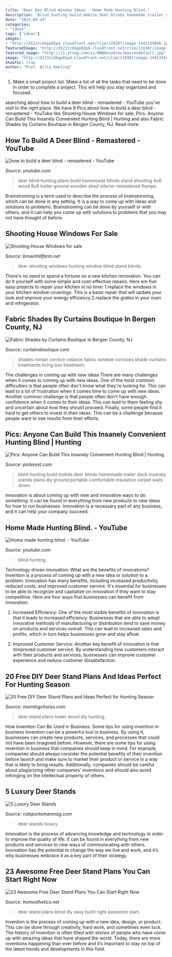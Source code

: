 ```yaml
---
title: "Deer Box Blind Window Ideas - Home Made Hunting Blind."
description: "Blind hunting build mobile deer blinds homemade trailer duck insanely stands plans diy ground portable comfortable insulation carpet walls down"
date: "2023-04-24"
categories:
- "ideas"
tags: ["ideas"]
images:
- "http://d121tcdkpp02p4.cloudfront.net/clim/119387/image-1441335896.jpg"
featuredImage: "http://d121tcdkpp02p4.cloudfront.net/clim/119387/image-1441335896.jpg"
featured_image: "http://i1.ytimg.com/vi/0NB6ezxkrec/maxresdefault.jpg"
image: "http://d121tcdkpp02p4.cloudfront.net/clim/119387/image-1441335896.jpg"
ShowToc: true
author: "Prof. Billy Keeling"
---
```



1. Make a small project list. Make a list of all the tasks that need to be done in order to complete a project. This will help you stay organized and focused. 

	

		
searching about how to build a deer blind - remastered - YouTube you've visit to the right place. We have 8 Pics about how to build a deer blind - remastered - YouTube like Shooting House Windows for sale, Pics: Anyone Can Build This Insanely Convenient Hunting Blind | Hunting and also Fabric Shades by Curtains Boutique in Bergen County, NJ. Read more:
		
    
## How To Build A Deer Blind - Remastered - YouTube

<img loading=lazy src="http://i1.ytimg.com/vi/0NB6ezxkrec/maxresdefault.jpg" onerror="this.onerror=null;this.src='https://tse3.mm.bing.net/th?id=OIP.zfPiEN5vowt0K45_K1Q6vQHaEK&amp;pid=15.1';" alt="how to build a deer blind - remastered - YouTube">

_Source: youtube.com_

>deer blind hunting plans build homemade blinds stand shooting 4x6 wood 8x8 trailer ground wooden shed interior remastered ftempo. 

	

Brainstroming is a term used to describe the process of brainstorming, which can be done in any setting. It is a way to come up with ideas and solutions to problems. Brainstroming can be done by yourself or with others, and it can help you come up with solutions to problems that you may not have thought of before.

    
## Shooting House Windows For Sale

<img loading=lazy src="http://d121tcdkpp02p4.cloudfront.net/clim/119387/image-1441335896.jpg" onerror="this.onerror=null;this.src='https://tse4.mm.bing.net/th?id=OIP.OP7E7decB0Yb_Jdbp9TXjQHaJ4&amp;pid=15.1';" alt="Shooting House Windows for sale">

_Source: brownhillfarm.net_

>deer shooting windows hunting window blind stand blinds. 

	

There's no need to spend a fortune on a new kitchen renovation. You can do it yourself with some simple and cost-effective repairs. Here are five easy projects to repair your kitchen in no time: 1.replace the windows in your kitchen window coverings. This is a basic repair that will update your look and improve your energy efficiency.2.replace the grates in your oven and refrigerator.

    
## Fabric Shades By Curtains Boutique In Bergen County, NJ

<img loading=lazy src="https://www.curtainsboutique.com/wp-content/uploads/2014/09/white-house-living-designs-for-life-window-treatments.jpg" onerror="this.onerror=null;this.src='https://tse2.mm.bing.net/th?id=OIP.k8iGFIT9iE4lZB4Fl7y1AwHaE6&amp;pid=15.1';" alt="Fabric Shades by Curtains Boutique in Bergen County, NJ">

_Source: curtainsboutique.com_

>shades roman cornice valance fabric window cornices shade curtains treatments living box treatment. 

	

The challenges in coming up with new ideas
There are many challenges when it comes to coming up with new ideas. One of the most common difficulties is that people often don't know what they're looking for. This can lead to a lot of frustration when it comes time to come up with new ideas. Another common challenge is that people often don't have enough confidence when it comes to their ideas. This can lead to them feeling shy and uncertain about how they should proceed. Finally, some people find it hard to get others to invest in their ideas. This can be a challenge because people want to see results from their efforts.

    
## Pics: Anyone Can Build This Insanely Convenient Hunting Blind | Hunting

<img loading=lazy src="https://i.pinimg.com/originals/56/87/ee/5687ee052c41b9dde9d04d8c4756cc41.jpg" onerror="this.onerror=null;this.src='https://tse2.mm.bing.net/th?id=OIP.FUTk_m0JmU0Sr3M-TeqdqgHaE8&amp;pid=15.1';" alt="Pics: Anyone Can Build This Insanely Convenient Hunting Blind | Hunting">

_Source: pinterest.com_

>blind hunting build mobile deer blinds homemade trailer duck insanely stands plans diy ground portable comfortable insulation carpet walls down. 

	

Innovation is about coming up with new and innovative ways to do something. It can be found in everything from new products to new ideas for how to run businesses. Innovation is a necessary part of any business, and it can help your company succeed.

    
## Home Made Hunting Blind. - YouTube

<img loading=lazy src="https://i.ytimg.com/vi/kZj7WzeIIgc/maxresdefault.jpg" onerror="this.onerror=null;this.src='https://tse4.mm.bing.net/th?id=OIP.nYvpEM2vdjaNoHJBPj_LcgHaEK&amp;pid=15.1';" alt="Home made hunting blind. - YouTube">

_Source: youtube.com_

>blind hunting. 

	

Technology driven innovation: What are the benefits of innovations?
Invention is a process of coming up with a new idea or solution to a problem. Innovation has many benefits, including increased productivity, reduced costs, and improved customer service. It's essential for businesses to be able to recognize and capitalize on innovation if they want to stay competitive. Here are four ways that businesses can benefit from innovation: 
1. Increased Efficiency: One of the most visible benefits of innovation is that it leads to increased efficiency. Businesses that are able to adopt innovative methods of manufacturing or distribution tend to save money on products and services overall. This can lead to increased sales and profits, which in turn helps businesses grow and stay afloat. 

2. Improved Customer Service: Another key benefit of innovation is that itimproved customer service. By understanding how customers interact with their products and services, businesses can improve customer experience and reduce customer dissatisfaction.

    
## 20 Free DIY Deer Stand Plans And Ideas Perfect For Hunting Season

<img loading=lazy src="https://cdn.morningchores.com/wp-content/uploads/2017/10/ds18.jpg" onerror="this.onerror=null;this.src='https://tse1.mm.bing.net/th?id=OIP._jdp66CllDWY13XZs4dvlQAAAA&amp;pid=15.1';" alt="20 Free DIY Deer Stand Plans and Ideas Perfect for Hunting Season">

_Source: morningchores.com_

>deer stand plans tower wood diy hunting. 

	

How Invention Can Be Used in Business: Some tips for using invention in business
Invention can be a powerful tool in business. By using it, businesses can create new products, services, and processes that could not have been imagined before. However, there are some tips for using invention in business that companies should keep in mind. For example, companies should always consider the potential benefits of their invention before launch and make sure to market their product or service in a way that is likely to bring results. Additionally, companies should be careful about plagiarizing other companies’ inventions and should also avoid infringing on the intellectual property of others.

    
## 5 Luxury Deer Stands

<img loading=lazy src="https://i1.wp.com/calsportsmanmag.com/wp-content/uploads/2016/01/bigdeerstand.jpg?fit=700%2C525" onerror="this.onerror=null;this.src='https://tse1.mm.bing.net/th?id=OIP.1_YibMpB4yq0K8r83wBICAHaFj&amp;pid=15.1';" alt="5 Luxury Deer Stands">

_Source: calsportsmanmag.com_

>deer stands luxury. 

	

Innovation is the process of advancing knowledge and technology in order to improve the quality of life. It can be found in everything from new products and services to new ways of communicating with others. Innovation has the potential to change the way we live and work, and it’s why businesses embrace it as a key part of their strategy.

    
## 23 Awesome Free Deer Stand Plans You Can Start Right Now

<img loading=lazy src="https://cdn.homesthetics.net/wp-content/uploads/2017/11/free-deer-stand-plans-to-build-right-now-11.jpg" onerror="this.onerror=null;this.src='https://tse3.mm.bing.net/th?id=OIP.0V6wilo3PdvB0erCJJTPQgHaNK&amp;pid=15.1';" alt="23 Awesome Free Deer Stand Plans You Can Start Right Now">

_Source: homesthetics.net_

>deer stand plans blind diy easy build right awesome start. 

	

Invention is the process of coming up with a new idea, design, or product. This can be done through creativity, hard work, and sometimes even luck. The history of Invention is often filled with stories of people who have come up with amazing ideas that have shaped the world. Today, there are more inventions happening than ever before and it’s important to stay on top of the latest trends and developments in this field.

